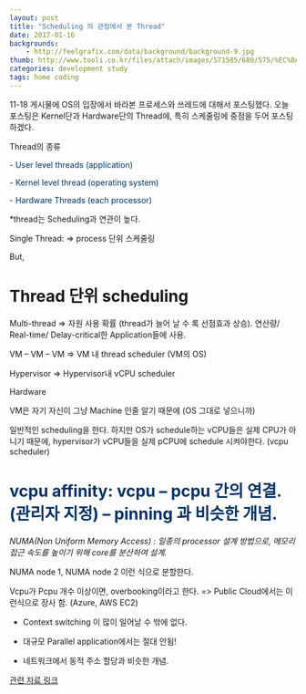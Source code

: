 ```yaml
---
layout: post
title: "Scheduling 의 관점에서 본 Thread"
date: 2017-01-16
backgrounds:
    - http://feelgrafix.com/data/background/background-9.jpg
thumb: http://www.tooli.co.kr/files/attach/images/571585/680/575/%EC%8A%A4%EB%A7%88%EC%9D%BC%20%EA%B0%95%EC%95%84%EC%A7%80.jpg
categories: development study
tags: home coding
---
```


11-18 게시물에 OS의 입장에서 바라본 프로세스와 쓰레드에 대해서 포스팅헸다. 오늘 포스팅은 Kernel단과 Hardware단의 Thread에, 특히 스케줄링에 중점을 두어 포스팅하겠다.

Thread의 종류

<span style="color:#003366">-       User level threads (application)</span>

<span style="color:#003366">-       Kernel level thread (operating system)</span>

<span style="color:#003366">-       Hardware Threads (each processor)</span>



*thread는 Scheduling과 연관이 높다.



Single Thread: => process 단위 스케줄링

But,

# Thread 단위 scheduling

Multi-thread => 자원 사용 확률 (thread가 늘어 날 수 록 선점효과 상승). 연산량/ Real-time/ Delay-critical한 Application들에 사용.



VM – VM – VM => VM 내 thread scheduler (VM의 OS)

Hypervisor => Hypervisor내 vCPU scheduler

Hardware



VM은 자기 자신이 그냥 Machine 인줄 알기 때문에 (OS 그대로 넣으니까)

일반적인 scheduling을 한다. 하지만 OS가 schedule하는 vCPU들은 실제 CPU가 아니기 때문에, hypervisor가 vCPU들을 실제 pCPU에 schedule 시켜야한다. (vcpu scheduler)



# <span style="color:#003366">vcpu affinity: vcpu – pcpu 간의 연결. (관리자 지정) – pinning 과 비슷한 개념.</span>

*NUMA(Non Uniform Memory Access) : 일종의 processor 설계 방법으로, 메모리 접근 속도를 높이기 위해 core를 분산하여 설계.*

NUMA node 1, NUMA node 2 이런 식으로 분할한다.

Vcpu가 Pcpu 개수 이상이면, overbooking이라고 한다. => Public Cloud에서는 이런식으로 장사 함. (Azure, AWS EC2)

- Context switching 이 많이 일어날 수 밖에 없다.

- 대규모 Parallel application에서는 절대 안됨!

*  네트워크에서 동적 주소 할당과 비슷한 개념.

[관련 자료 링크](http://mooneegee.blogspot.kr/2015/01/os-thread.html)

